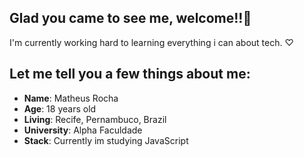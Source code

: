 ## Glad you came to see me, welcome!!👋

 I'm currently working hard to learning everything i can about tech. ♡

## Let me tell you a few things about me:
* **Name**: Matheus Rocha
* **Age**: 18 years old
* **Living**: Recife, Pernambuco, Brazil
* **University**: Alpha Faculdade
* **Stack**: Currently im studying JavaScript






<!--
**Mathz78/Mathz78** is a ✨ _special_ ✨ repository because its `README.md` (this file) appears on your GitHub profile.

Here are some ideas to get you started:

- 🔭 I’m currently working on ...
- 🌱 I’m currently learning ...
- 👯 I’m looking to collaborate on ...
- 🤔 I’m looking for help with ...
- 💬 Ask me about ...
- 📫 How to reach me: ...
- 😄 Pronouns: ...
- ⚡ Fun fact: ...
-->
